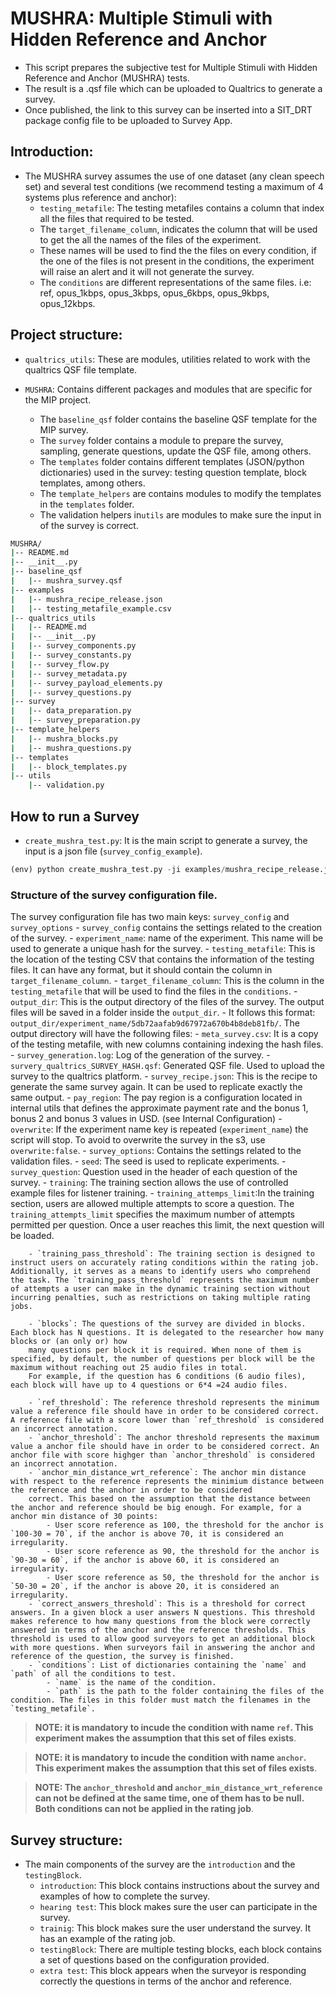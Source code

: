 # MUSHRA: Multiple Stimuli with Hidden Reference and Anchor

- This script prepares the subjective test for Multiple Stimuli with Hidden Reference and Anchor (MUSHRA) tests.
- The result is a .qsf file which can be uploaded to Qualtrics to generate a survey.
- Once published, the link to this survey can be inserted into a SIT_DRT package config file to be uploaded to Survey App. 


## Introduction:

- The MUSHRA survey assumes the use of one dataset (any clean speech set) and several test conditions (we recommend testing a maximum of 4 systems plus reference and anchor):
    - `testing_metafile`: The testing metafiles contains a column that index all the files that required to be tested.
    - The `target_filename_column`, indicates the column that will be used to get the all the names of the files of the experiment.
    - These names will be used to find the the files on every condition, if the one of the files is not present in the conditions,
    the experiment will raise an alert and it will not generate the survey.
    - The `conditions` are different representations of the same files. i.e: ref, opus_1kbps, opus_3kbps, opus_6kbps, opus_9kbps, opus_12kbps.


## Project structure:

- `qualtrics_utils`: These are modules, utilities related to work with the qualtrics QSF file template.


- `MUSHRA`: Contains different packages and modules that are specific for the MIP project. 
    - The `baseline_qsf` folder contains the baseline QSF template for the MIP survey.
    - The `survey` folder contains a module to prepare the survey, sampling, generate questions, update the QSF file, among others.
    - The `templates` folder contains different templates (JSON/python dictionaries) used in the survey: testing question template, block templates, among others.
    - The `template_helpers` are contains modules to modify the templates in the `templates` folder.  
    - The validation helpers in`utils` are modules to make sure the input in of the survey is correct. 

```bash
MUSHRA/
|-- README.md
|-- __init__.py
|-- baseline_qsf
|   |-- mushra_survey.qsf
|-- examples
|   |-- mushra_recipe_release.json
|   |-- testing_metafile_example.csv
|-- qualtrics_utils
|   |-- README.md
|   |-- __init__.py
|   |-- survey_components.py
|   |-- survey_constants.py
|   |-- survey_flow.py
|   |-- survey_metadata.py
|   |-- survey_payload_elements.py
|   |-- survey_questions.py
|-- survey
|   |-- data_preparation.py
|   |-- survey_preparation.py
|-- template_helpers
|   |-- mushra_blocks.py
|   |-- mushra_questions.py
|-- templates
|   |-- block_templates.py
|-- utils
    |-- validation.py
```

## How to run a Survey

- `create_mushra_test.py`: It is the main script to generate a survey, the input is a json file (`survey_config_example`).

```python
(env) python create_mushra_test.py -ji examples/mushra_recipe_release.json
```

### Structure of the survey configuration file.

The survey configuration file has two main keys: `survey_config` and `survey_options`
    - `survey_config` contains the settings related to the creation of the survey.
        - `experiment_name`: name of the experiment. This name will be used to generate a unique hash for the survey.
        - `testing_metafile`: This is the location of the testing CSV that contains the information of the testing files. It can have any format, but it should contain the column in `target_filename_column`.
        - `target_filename_column`: This is the column in the `testing_metafile` that will be used to find the files in the `conditions`.
        - `output_dir`: This is the output directory of the files of the survey. The output files will be saved in a folder inside the `output_dir`. 
            - It follows this format: `output_dir/experiment_name/5db72aafab9d67972a670b4b8deb81fb/`. The output directory will have the following files:
            - `meta_survey.csv`: It is a copy of the testing metafile, with new columns containing indexing the hash files.
            - `survey_generation.log`: Log of the generation of the survey.
            - `survery_qualtrics_SURVEY_HASH.qsf`: Generated QSF file. Used to upload the survey to the qualtrics platform.
            - `survey_recipe.json`: This is the recipe to generate the same survey again. It can be used to replicate exactly the same output.
        - `pay_region`: The pay region is a configuration located in internal utils that defines the approximate payment rate and the bonus 1, bonus 2 and bonus 3 values in USD. (see Internal Configuration)
        - `overwrite`: If the experiment name key is repeated (`experiment_name`) the script will stop. To avoid to overwrite the survey in the s3, use `overwrite:false`.
    - `survey_options`: Contains the settings related to the validation files.
        - `seed`: The seed is used to replicate experiments.
        - `survey_question`: Question used in the header of each question of the survey.
        - `training`: The training section allows the use of controlled example files for listener training. 
        - `training_attemps_limit`:In the training section, users are allowed multiple attempts to score a question. The `training_attempts_limit` specifies the maximum number of attempts permitted per question. Once a user reaches this limit, the next question will be loaded.

        - `training_pass_threshold`: The training section is designed to instruct users on accurately rating conditions within the rating job. Additionally, it serves as a means to identify users who comprehend the task. The `training_pass_threshold` represents the maximum number of attempts a user can make in the dynamic training section without incurring penalties, such as restrictions on taking multiple rating jobs.

        - `blocks`: The questions of the survey are divided in blocks. Each block has N questions. It is delegated to the researcher how many blocks or (an only or) how
        many questions per block it is required. When none of them is specified, by default, the number of questions per block will be the maximum without reaching out 25 audio files in total.
        For example, if the question has 6 conditions (6 audio files), each block will have up to 4 questions or 6*4 =24 audio files.

        - `ref_threshold`: The reference threshold represents the minimum value a reference file should have in order to be considered correct. A reference file with a score lower than `ref_threshold` is considered an incorrect annotation.
        - `anchor_threshold`: The anchor threshold represents the maximum value a anchor file should have in order to be considered correct. An anchor file with score highger than `anchor_threshold` is considered an incorrect annotation.
        - `anchor_min_distance_wrt_reference`: The anchor min distance with respect to the reference represents the minimium distance between the reference and the anchor in order to be considered
        correct. This based on the assumption that the distance between the anchor and reference should be big enough. For example, for a anchor min distance of 30 points:
            - User score reference as 100, the threshold for the anchor is `100-30 = 70`, if the anchor is above 70, it is considered an irregularity. 
            - User score reference as 90, the threshold for the anchor is `90-30 = 60`, if the anchor is above 60, it is considered an irregularity. 
            - User score reference as 50, the threshold for the anchor is `50-30 = 20`, if the anchor is above 20, it is considered an irregularity.
        - `correct_answers_threshold`: This is a threshold for correct answers. In a given block a user answers N questions. This threshold makes reference to how many questions from the block were correctly answered in terms of the anchor and the reference thresholds. This threshold is used to allow good surveyors to get an additional block with more questions. When surveyors fail in answering the anchor and reference of the question, the survey is finished. 
        - `conditions`: List of dictionaries containing the `name` and `path` of all the conditions to test.
            - `name` is the name of the condition. 
            - `path` is the path to the folder containing the files of the condition. The files in this folder must match the filenames in the `testing_metafile`.

> **NOTE: it is mandatory to incude the condition with name `ref`. This experiment makes the assumption that this set of files exists**.

> **NOTE: it is mandatory to incude the condition with name `anchor`. This experiment makes the assumption that this set of files exists**.

> **NOTE: The `anchor_threshold` and `anchor_min_distance_wrt_reference` can not be defined at the same time, one of them has to be null. Both conditions can not be applied in the rating job**.


## Survey structure:

- The main components of the survey are the `introduction` and the `testingBlock`. 
    - `introduction`: This block contains instructions about the survey and examples of how to complete the survey.
    - `hearing test`: This block makes sure the user can participate in the survey.
    - `trainig`: This block makes sure the user understand the survey. It has an example of the rating job.
    - `testingBlock`: There are multiple testing blocks, each block contains a set of questions based on the configuration provided.
    - `extra test`: This block appears when the surveyor is responding correctly the questions in terms of the anchor and reference.


